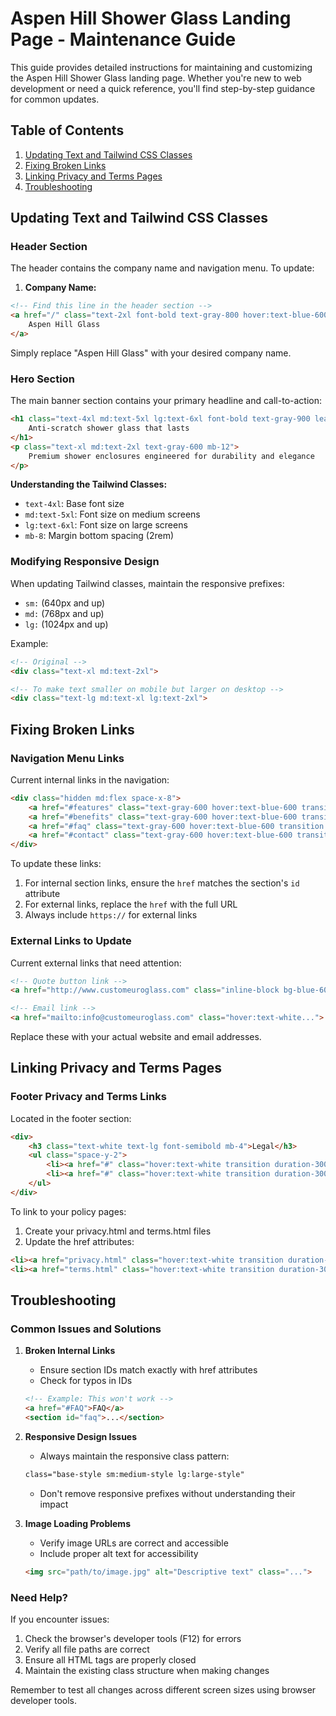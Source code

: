 # Aspen Hill Shower Glass Landing Page - Maintenance Guide

This guide provides detailed instructions for maintaining and customizing the Aspen Hill Shower Glass landing page. Whether you're new to web development or need a quick reference, you'll find step-by-step guidance for common updates.

## Table of Contents
1. [Updating Text and Tailwind CSS Classes](#updating-text-and-tailwind-css-classes)
2. [Fixing Broken Links](#fixing-broken-links)
3. [Linking Privacy and Terms Pages](#linking-privacy-and-terms-pages)
4. [Troubleshooting](#troubleshooting)

## Updating Text and Tailwind CSS Classes

### Header Section
The header contains the company name and navigation menu. To update:

1. **Company Name:**
```html
<!-- Find this line in the header section -->
<a href="/" class="text-2xl font-bold text-gray-800 hover:text-blue-600 transition duration-300">
    Aspen Hill Glass
</a>
```
Simply replace "Aspen Hill Glass" with your desired company name.

### Hero Section
The main banner section contains your primary headline and call-to-action:

```html
<h1 class="text-4xl md:text-5xl lg:text-6xl font-bold text-gray-900 leading-tight mb-8">
    Anti-scratch shower glass that lasts
</h1>
<p class="text-xl md:text-2xl text-gray-600 mb-12">
    Premium shower enclosures engineered for durability and elegance
</p>
```

**Understanding the Tailwind Classes:**
- `text-4xl`: Base font size
- `md:text-5xl`: Font size on medium screens
- `lg:text-6xl`: Font size on large screens
- `mb-8`: Margin bottom spacing (2rem)

### Modifying Responsive Design
When updating Tailwind classes, maintain the responsive prefixes:
- `sm:` (640px and up)
- `md:` (768px and up)
- `lg:` (1024px and up)

Example:
```html
<!-- Original -->
<div class="text-xl md:text-2xl">

<!-- To make text smaller on mobile but larger on desktop -->
<div class="text-lg md:text-xl lg:text-2xl">
```

## Fixing Broken Links

### Navigation Menu Links
Current internal links in the navigation:

```html
<div class="hidden md:flex space-x-8">
    <a href="#features" class="text-gray-600 hover:text-blue-600 transition duration-300">Features</a>
    <a href="#benefits" class="text-gray-600 hover:text-blue-600 transition duration-300">Benefits</a>
    <a href="#faq" class="text-gray-600 hover:text-blue-600 transition duration-300">FAQ</a>
    <a href="#contact" class="text-gray-600 hover:text-blue-600 transition duration-300">Contact</a>
</div>
```

To update these links:
1. For internal section links, ensure the `href` matches the section's `id` attribute
2. For external links, replace the `href` with the full URL
3. Always include `https://` for external links

### External Links to Update
Current external links that need attention:
```html
<!-- Quote button link -->
<a href="http://www.customeuroglass.com" class="inline-block bg-blue-600...">

<!-- Email link -->
<a href="mailto:info@customeuroglass.com" class="hover:text-white...">
```

Replace these with your actual website and email addresses.

## Linking Privacy and Terms Pages

### Footer Privacy and Terms Links
Located in the footer section:

```html
<div>
    <h3 class="text-white text-lg font-semibold mb-4">Legal</h3>
    <ul class="space-y-2">
        <li><a href="#" class="hover:text-white transition duration-300">Privacy Policy</a></li>
        <li><a href="#" class="hover:text-white transition duration-300">Terms of Service</a></li>
    </ul>
</div>
```

To link to your policy pages:

1. Create your privacy.html and terms.html files
2. Update the href attributes:
```html
<li><a href="privacy.html" class="hover:text-white transition duration-300">Privacy Policy</a></li>
<li><a href="terms.html" class="hover:text-white transition duration-300">Terms of Service</a></li>
```

## Troubleshooting

### Common Issues and Solutions

1. **Broken Internal Links**
   - Ensure section IDs match exactly with href attributes
   - Check for typos in IDs
   ```html
   <!-- Example: This won't work -->
   <a href="#FAQ">FAQ</a>
   <section id="faq">...</section>
   ```

2. **Responsive Design Issues**
   - Always maintain the responsive class pattern:
   ```html
   class="base-style sm:medium-style lg:large-style"
   ```
   - Don't remove responsive prefixes without understanding their impact

3. **Image Loading Problems**
   - Verify image URLs are correct and accessible
   - Include proper alt text for accessibility
   ```html
   <img src="path/to/image.jpg" alt="Descriptive text" class="...">
   ```

### Need Help?
If you encounter issues:
1. Check the browser's developer tools (F12) for errors
2. Verify all file paths are correct
3. Ensure all HTML tags are properly closed
4. Maintain the existing class structure when making changes

Remember to test all changes across different screen sizes using browser developer tools.